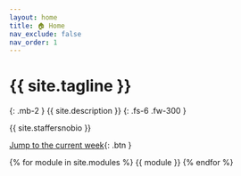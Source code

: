 ```yaml
---
layout: home
title: 🏠 Home
nav_exclude: false
nav_order: 1
---
```


# {{ site.tagline }}

{: .mb-2 }
{{ site.description }}
{: .fs-6 .fw-300 }

{{ site.staffersnobio }}

[Jump to the current week](#week-0-introduction-to-modeling-br){: .btn } <!--[Assignment Solutions](){: .btn .btn-purple }-->

<!-- {: .green }

> Welcome to DSC 40A! See you in class this week. To begin, fill out the (required) [Welcome Survey](https://forms.gle/qA5xnzXiNZc55nii6). -->

{% for module in site.modules %}
{{ module }}
{% endfor %}
